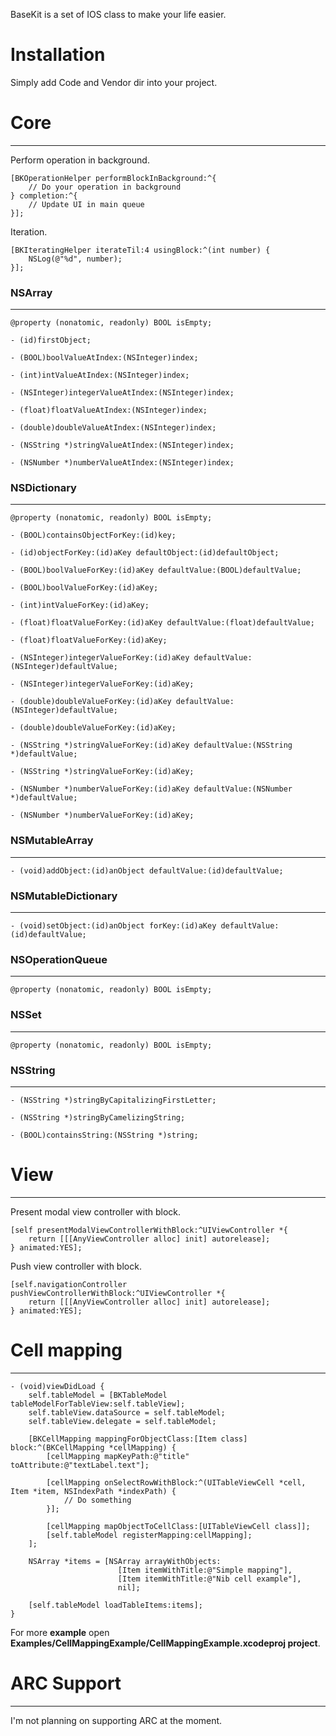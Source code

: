 BaseKit is a set of IOS class to make your life easier.

# Installation

Simply add Code and Vendor dir into your project.

# Core
------

Perform operation in background.

	[BKOperationHelper performBlockInBackground:^{
        // Do your operation in background
    } completion:^{
        // Update UI in main queue
    }];

Iteration.

	[BKIteratingHelper iterateTil:4 usingBlock:^(int number) {
        NSLog(@"%d", number);
    }];

### NSArray
-----------

	@property (nonatomic, readonly) BOOL isEmpty;
	
	- (id)firstObject;

	- (BOOL)boolValueAtIndex:(NSInteger)index;

	- (int)intValueAtIndex:(NSInteger)index;

	- (NSInteger)integerValueAtIndex:(NSInteger)index;

	- (float)floatValueAtIndex:(NSInteger)index;

	- (double)doubleValueAtIndex:(NSInteger)index;

	- (NSString *)stringValueAtIndex:(NSInteger)index;

	- (NSNumber *)numberValueAtIndex:(NSInteger)index;

### NSDictionary
----------------

	@property (nonatomic, readonly) BOOL isEmpty;

	- (BOOL)containsObjectForKey:(id)key;

	- (id)objectForKey:(id)aKey defaultObject:(id)defaultObject;

	- (BOOL)boolValueForKey:(id)aKey defaultValue:(BOOL)defaultValue;

	- (BOOL)boolValueForKey:(id)aKey;

	- (int)intValueForKey:(id)aKey;

	- (float)floatValueForKey:(id)aKey defaultValue:(float)defaultValue;

	- (float)floatValueForKey:(id)aKey;

	- (NSInteger)integerValueForKey:(id)aKey defaultValue:(NSInteger)defaultValue;

	- (NSInteger)integerValueForKey:(id)aKey;

	- (double)doubleValueForKey:(id)aKey defaultValue:(NSInteger)defaultValue;

	- (double)doubleValueForKey:(id)aKey;

	- (NSString *)stringValueForKey:(id)aKey defaultValue:(NSString *)defaultValue;

	- (NSString *)stringValueForKey:(id)aKey;

	- (NSNumber *)numberValueForKey:(id)aKey defaultValue:(NSNumber *)defaultValue;

	- (NSNumber *)numberValueForKey:(id)aKey;


### NSMutableArray
------------------

	- (void)addObject:(id)anObject defaultValue:(id)defaultValue;

### NSMutableDictionary
-----------------------

	- (void)setObject:(id)anObject forKey:(id)aKey defaultValue:(id)defaultValue;

### NSOperationQueue
--------------------

	@property (nonatomic, readonly) BOOL isEmpty;

### NSSet
---------

	@property (nonatomic, readonly) BOOL isEmpty;

### NSString
------------

	- (NSString *)stringByCapitalizingFirstLetter;

	- (NSString *)stringByCamelizingString;

	- (BOOL)containsString:(NSString *)string;

# View
------

Present modal view controller with block.

	[self presentModalViewControllerWithBlock:^UIViewController *{
     	return [[[AnyViewController alloc] init] autorelease];
	} animated:YES];

Push view controller with block.

	[self.navigationController pushViewControllerWithBlock:^UIViewController *{
        return [[[AnyViewController alloc] init] autorelease];
    } animated:YES];

# Cell mapping
--------------

	- (void)viewDidLoad {
	    self.tableModel = [BKTableModel tableModelForTableView:self.tableView];
	    self.tableView.dataSource = self.tableModel;
	    self.tableView.delegate = self.tableModel;

	    [BKCellMapping mappingForObjectClass:[Item class] block:^(BKCellMapping *cellMapping) {
			[cellMapping mapKeyPath:@"title" toAttribute:@"textLabel.text"];
        
	        [cellMapping onSelectRowWithBlock:^(UITableViewCell *cell, Item *item, NSIndexPath *indexPath) {
	            // Do something
	        }];
        
	        [cellMapping mapObjectToCellClass:[UITableViewCell class]];
	        [self.tableModel registerMapping:cellMapping];
	    ];

		NSArray *items = [NSArray arrayWithObjects:
                      		[Item itemWithTitle:@"Simple mapping"],
                      		[Item itemWithTitle:@"Nib cell example"],
                      		nil];
    
	    [self.tableModel loadTableItems:items];
	}

For more **example** open **Examples/CellMappingExample/CellMappingExample.xcodeproj project**.


# ARC Support
-------------

I'm not planning on supporting ARC at the moment.

